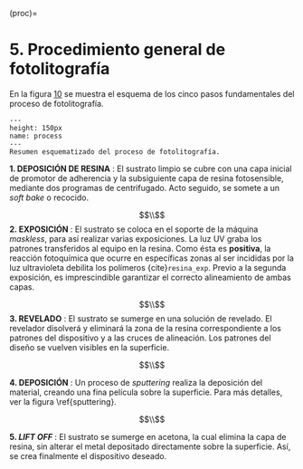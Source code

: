 (proc)=
# **5**. Procedimiento general de fotolitografía
En la figura [10](process) se muestra el esquema de los cinco pasos fundamentales del proceso de fotolitografía.

```{figure} procedure.PNG
---
height: 150px
name: process
---
Resumen esquematizado del proceso de fotolitografía.
```

__1. DEPOSICIÓN DE RESINA__
: El sustrato limpio se cubre con una capa inicial de promotor de adherencia y la subsiguiente capa de resina fotosensible, mediante dos programas de centrifugado. Acto seguido, se somete a un _soft bake_ o recocido.

$$\\$$
__2. EXPOSICIÓN__
: El sustrato se coloca en el soporte de la máquina _maskless_, para así realizar varias exposiciones. La luz UV graba los patrones transferidos al equipo en la resina. Como  ésta es __positiva__, la reacción fotoquímica que ocurre en específicas zonas al ser incididas por la luz ultravioleta debilita los polímeros {cite}`resina_exp`. Previo a la segunda exposición, es imprescindible garantizar el correcto alineamiento de ambas capas.

$$\\$$
__3. REVELADO__
: El sustrato se sumerge en una solución de revelado. El revelador disolverá y eliminará la zona de la resina correspondiente a los patrones del dispositivo y a las cruces de alineación. Los patrones del diseño se vuelven visibles en la superficie.

$$\\$$

__4. DEPOSICIÓN__
: Un proceso de _sputtering_ realiza la deposición del material, creando una fina película sobre la  superficie. Para más detalles, ver la figura \ref{sputtering}.

$$\\$$

__5. _LIFT OFF___
: El sustrato se sumerge en acetona, la cual elimina la capa de resina, sin alterar el metal depositado directamente sobre la superficie. Así, se crea finalmente el dispositivo deseado.
